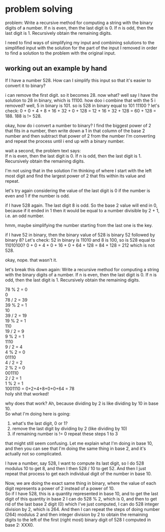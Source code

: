 # problem solving

problem:
Write a recursive method for computing a string with the binary digits of a number.
If n is even, then the last digit is 0. If n is odd, then the last digit is 1. Recursively
obtain the remaining digits.

I need to find ways of simplifying my input
and combining solutions to the simplified input
with the solution for the part of the input I removed
in order to find a solution to the problem with the
original input.

## working out an example by hand

If I have a number 528.
How can I simplify this input so that it's 
easier to convert it to binary?

i can remove the first digit. so it becomes 28.
now what? 
well say I have the solution to 28 in binary, 
which is 11100. how doo i combine that with the 
5 i removed? well, 5 in binary is 101.
so is 528 in binary equal to 101 11100 ?
let's check: 0 + 0 + 4 + 8 + 16 + 32 + 0 + 128
= 12 + 16 + 32 + 128 = 60 + 128 = 188.
188 is != 528.

okay, how do i convert a number to binary?
I find the biggest power of 2 that fits in a number,
then write down a 1 in that column of the base 2 number
and then subtract that power of 2 from the number
I'm converting and repeat the process until i end up
with a binary number.

wait a second, the problem text says:  
If n is even, then the last digit is 0. If n is odd, then the last digit is 1. Recursively
obtain the remaining digits.

I'm not using that in the solution I'm thinking of 
where I start with the left most digit and find the 
largest power of 2 that fits within its value and 
repeat.

let's try again considering the value of the last
digit is 0 if the number is even and 1 if the 
number is odd.

if I have 528 again. The last digit 8 is odd.
So the base 2 value will end in 0, because
if it ended in 1 then it would be equal to 
a number divisible by 2 + 1, i.e. an odd 
number.

hmm, maybe simplifying the number starting from
the last one is the key.

if I have 52 in binary, then the binary value of
528 is binary 52 followed by binary 8?
Let's check:
52 in binary is 11010 and 8 is 100, so is
528 equal to 11010100?
0 + 0 + 4 + 0 + 16 + 0 + 64 + 128 = 84 + 128 = 212
which is not 528.

okay, nope. that wasn't it.

let's break this down again:
Write a recursive method for computing a string with the binary digits of a number. If n is even, then the last digit is 0. If n is odd, then the last digit is 1. Recursively obtain the remaining digits.

78 % 2 = 0  
0  
78 / 2 = 39  
39 % 2 = 1  
10  
39 / 2 = 19  
19 % 2 = 1  
110  
19 / 2 = 9  
9 % 2 = 1  
1110  
9 / 2 = 4  
4 % 2 = 0  
01110  
4 / 2 = 2  
2 % 2 = 0  
001110  
2 / 2 = 1  
1 % 2 = 1  
1001110 = 0+2+4+8+0+0+64 = 78  
holy shit that worked!  

why does that work? 
Ah, because dividing by 2 is like dividing by 10 in base 10.  
So what I'm doing here is going:
1. what's the last digit, 0 or 1?
2. remove the last digit by dividing by 2 (like dividing by 10)
3. if remaining number is != 0 repeat these steps 1 to 3

that might still seem confusing.
Let me explain what I'm doing in base 10, and 
then you can see that I'm doing the same thing
in base 2, and it's actually not so complicated.

I have a number, say 528, I want to compute
its last digit, so I do 528 modulus 10 to get
8, and then I then 528 / 10 to get 52. 
And then I just repeat that process to get each
individual digit of the number in base 10.

Now, we are doing the exact same thing in binary,
where the value of each digit represents a power 
of 2 instead of a power of 10.  
So if I have 528, this is a quantity represented 
in base 10, and to get the last digit of this quantity
in base 2 I can do 528 % 2, which is 0, and then 
to get rid of the last base 2 digit (0) which I've just computed, 
I can do 528 integer division by 2, which is 264.
And then I can repeat the steps of doing number (264) modulus
2 and then integer division by 2 to obtain the remaining
digits to the left of the first (right most) binary digit of 528
I computed in base 2: XXX0.
